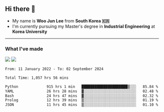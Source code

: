 ## Hi there 👋

- My name is **Woo Jun Lee** from **South Korea 🇰🇷**
- I'm currently pursuing my Master's degree in **Industrial Engineering** at **Korea University**

---

### What I've made

<a href="https://share.streamlit.io/tomtom1103/kuiai_hackathon_2022/main/JL_app.py"><img src="https://img.shields.io/badge/Journey Lee-161B22?style=for-the-badge&logo=streamlit&logoColor=FF4B4B"/></a> <a href="https://jeon-100.github.io/Dangzang/"><img src="https://img.shields.io/badge/당신을 위한 장학금, 당장!-161B22?style=for-the-badge&logo=react&logoColor=#61DAFB"/></a>

<!--START_SECTION:waka-->

```txt
From: 11 January 2022 - To: 02 September 2024

Total Time: 1,057 hrs 56 mins

Python             915 hrs 1 min   █████████████████████▒░░░   85.84 %
YAML               26 hrs 28 mins  ▓░░░░░░░░░░░░░░░░░░░░░░░░   02.48 %
Bash               24 hrs 47 mins  ▓░░░░░░░░░░░░░░░░░░░░░░░░   02.32 %
Prolog             12 hrs 39 mins  ▒░░░░░░░░░░░░░░░░░░░░░░░░   01.19 %
JSON               11 hrs 45 mins  ▒░░░░░░░░░░░░░░░░░░░░░░░░   01.10 %
```

<!--END_SECTION:waka-->
